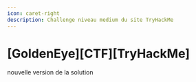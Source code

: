 ```yaml
---
icon: caret-right
description: Challenge niveau medium du site TryHackMe
---
```


# \[GoldenEye]\[CTF]\[TryHackMe]

nouvelle version de la solution
